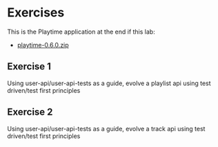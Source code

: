 # Exercises

This is the Playtime application at the end if this lab:

- [playtime-0.6.0.zip](archives/playtime-0.6.0.zip)

## Exercise 1

Using user-api/user-api-tests as a guide, evolve a playlist api using test driven/test first principles

## Exercise 2

Using user-api/user-api-tests as a guide, evolve a track api using test driven/test first principles
